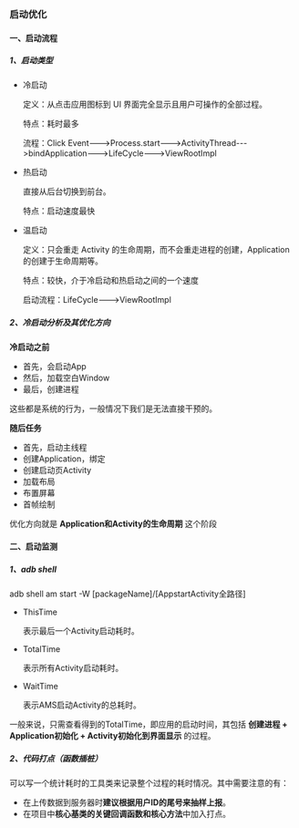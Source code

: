 ### 启动优化

#### 一、启动流程

##### 1、启动类型

- 冷启动

  定义：从点击应用图标到 UI 界面完全显示且用户可操作的全部过程。

  特点：耗时最多

  流程：Click Event--->Process.start--->ActivityThread--->bindApplication--->LifeCycle--->ViewRootImpl

- 热启动

  直接从后台切换到前台。

  特点：启动速度最快

- 温启动

  定义：只会重走 Activity 的生命周期，而不会重走进程的创建，Application 的创建于生命周期等。

  特点：较快，介于冷启动和热启动之间的一个速度

  启动流程：LifeCycle--->ViewRootImpl

##### 2、冷启动分析及其优化方向

**冷启动之前**

- 首先，会启动App
- 然后，加载空白Window
- 最后，创建进程

这些都是系统的行为，一般情况下我们是无法直接干预的。

**随后任务**

- 首先，启动主线程
- 创建Application，绑定
- 创建启动页Activity
- 加载布局
- 布置屏幕
- 首帧绘制

优化方向就是 **Application和Activity的生命周期** 这个阶段



#### 二、启动监测

##### 1、adb shell

adb shell am start -W [packageName]/[AppstartActivity全路径]

- ThisTime

  表示最后一个Activity启动耗时。

- TotalTime

  表示所有Activity启动耗时。

- WaitTime

  表示AMS启动Activity的总耗时。

一般来说，只需查看得到的TotalTime，即应用的启动时间，其包括 **创建进程 + Application初始化 + Activity初始化到界面显示** 的过程。



##### 2、代码打点（函数插桩）

可以写一个统计耗时的工具类来记录整个过程的耗时情况。其中需要注意的有：

- 在上传数据到服务器时**建议根据用户ID的尾号来抽样上报**。
- 在项目中**核心基类的关键回调函数和核心方法**中加入打点。

